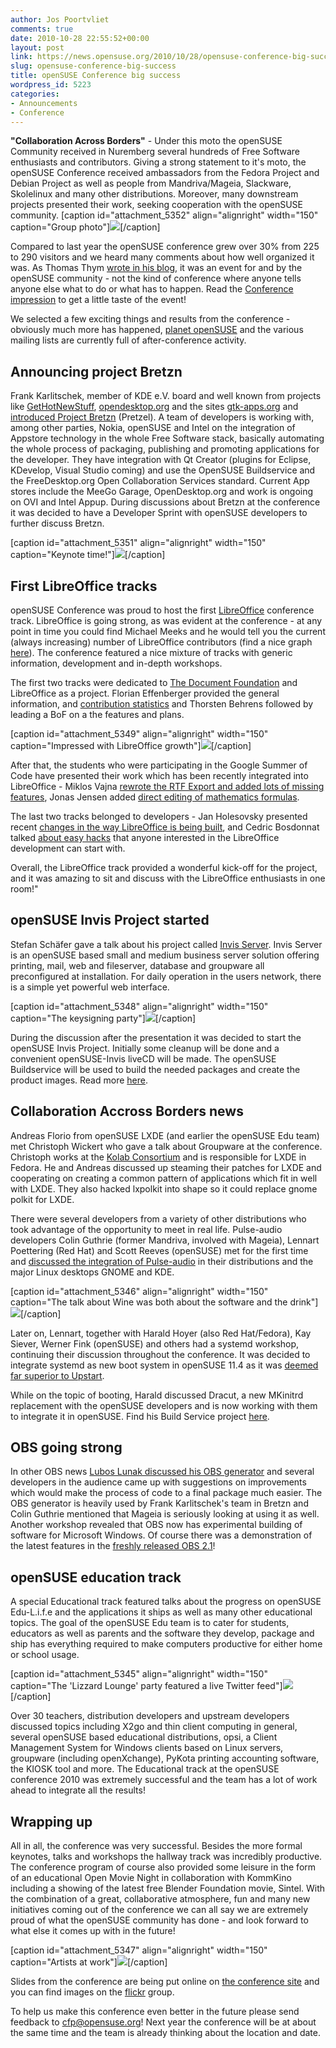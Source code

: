 ```yaml
---
author: Jos Poortvliet
comments: true
date: 2010-10-28 22:55:52+00:00
layout: post
link: https://news.opensuse.org/2010/10/28/opensuse-conference-big-success/
slug: opensuse-conference-big-success
title: openSUSE Conference big success
wordpress_id: 5223
categories:
- Announcements
- Conference
---
```


**"Collaboration Across Borders"** - Under this moto the openSUSE Community received in Nuremberg several hundreds of Free Software enthusiasts and contributors. Giving a strong statement to it's moto, the openSUSE Conference received ambassadors from the Fedora Project and Debian Project as well as people from Mandriva/Mageia, Slackware, Skolelinux and many other distributions. Moreover, many downstream projects presented their work, seeking cooperation with the openSUSE community.
[caption id="attachment_5352" align="alignright" width="150" caption="Group photo"][![](/wp-content/uploads/2010/10/the-group-photo1.jpg)](http://news.opensuse.org/2010/10/28/opensuse-conference-big-success/the-group-photo-2/)[/caption]

Compared to last year the openSUSE conference grew over 30% from 225 to 290 visitors and we heard many comments about how well organized it was. As Thomas Thym [wrote in his blog](http://ungethym.blogspot.com/2010/10/opensuse-conference-2010-is-over.html), it was an event for and by the openSUSE community - not the kind of conference where anyone tells anyone else what to do or what has to happen. Read the [Conference impression](http://news.opensuse.org/2010/10/27/opensuse-conference-2010-impression/) to get a little taste of the event!

We selected a few exciting things and results from the conference - obviously much more has happened, [planet openSUSE](http://planet.opensuse.org) and the various mailing lists are currently full of after-conference activity.

<!-- more -->



## Announcing project Bretzn


Frank Karlitschek, member of KDE e.V. board and well known from projects like [GetHotNewStuff](http://ghns.freedesktop.org/), [opendesktop.org](http://opendesktop.org) and the sites [gtk-apps.org](http://gtk-apps.org) and [introduced Project Bretzn](http://news.opensuse.org/2010/10/26/from-the-developer-to-the-user-and-back-announcing-project-bretzn/) (Pretzel). A team of developers is working with, among other parties, Nokia, openSUSE and Intel on the integration of Appstore technology in the whole Free Software stack, basically automating the whole process of packaging, publishing and promoting applications for the developer. They have integration with Qt Creator (plugins for Eclipse, KDevelop, Visual Studio coming) and use the OpenSUSE Buildservice and the FreeDesktop.org Open Collaboration Services standard. Current App stores include the MeeGo Garage, OpenDesktop.org and work is ongoing on OVI and Intel Appup. During discussions about Bretzn at the conference it was decided to have a Developer Sprint with openSUSE developers to further discuss Bretzn.

[caption id="attachment_5351" align="alignright" width="150" caption="Keynote time!"][![](/wp-content/uploads/2010/10/the-talks1.jpg)](http://news.opensuse.org/2010/10/28/opensuse-conference-big-success/the-talks-2/)[/caption]



## First LibreOffice tracks


openSUSE Conference was proud to host the first [LibreOffice](http://www.libreoffice.org) conference track. LibreOffice is going strong, as was evident at the conference - at any point in time you could find Michael Meeks and he would tell you the current (always increasing) number of LibreOffice contributors (find a nice graph [here](http://cedric.bosdonnat.free.fr/wordpress/?p=734)). The conference featured a nice mixture of tracks with generic information, development and in-depth workshops.

The first two tracks were dedicated to [The Document Foundation](http://www.documentfoundation.org) and LibreOffice as a project.  Florian Effenberger provided the general information, and [contribution statistics](http://www.slideshare.net/floeff) and Thorsten Behrens followed by leading a BoF on a the features and plans.

[caption id="attachment_5349" align="alignright" width="150" caption="Impressed with LibreOffice growth"][![](/wp-content/uploads/2010/10/impressed-with-LibreOffice-growth.jpg)](http://news.opensuse.org/2010/10/28/opensuse-conference-big-success/impressed-with-libreoffice-growth/)[/caption]

After that, the students who were participating in the Google Summer of Code have presented their work which has been recently integrated into LibreOffice - Miklos Vajna [rewrote the RTF Export and added lots of missing features](http://vmiklos.hu/blog/slides-of-my-gsoc-2010-presentation), Jonas Jensen added [direct editing of mathematics formulas](http://jopsen.dk/blog/2010/10/back-from-opensuse-conference-2010/ ).

The last two tracks belonged to developers - Jan Holesovsky presented recent [changes in the way LibreOffice is being built](http://www.documentfoundation.org/develop/ ), and Cedric Bosdonnat talked [about easy hacks](http://wiki.documentfoundation.org/Easy_Hacks) that anyone interested in the LibreOffice development can start with.

Overall, the LibreOffice track provided a wonderful kick-off for the project, and it was amazing to sit and discuss with the LibreOffice enthusiasts in one room!"


## openSUSE Invis Project started


Stefan Schäfer gave a talk about his project called [Invis Server](http://www.invis-server.org/). Invis Server is an openSUSE based small and medium business server solution offering printing, mail, web and fileserver, database and groupware all preconfigured at installation. For daily operation in the users network, there is a simple yet powerful web interface.

[caption id="attachment_5348" align="alignright" width="150" caption="The keysigning party"][![](/wp-content/uploads/2010/10/keysigning-party.jpg)](http://news.opensuse.org/2010/10/28/opensuse-conference-big-success/keysigning-party/)[/caption]

During the discussion after the presentation it was decided to start the openSUSE Invis Project. Initially some cleanup will be done and a convenient openSUSE-Invis liveCD will be made. The openSUSE Buildservice will be used to build the needed packages and create the product images. Read more [here](http://lizards.opensuse.org/2010/10/28/a-new-flavor-opensuse-invis-server/).


## Collaboration Accross Borders news


Andreas Florio from openSUSE LXDE (and earlier the openSUSE Edu team) met Christoph Wickert who gave a talk about Groupware at the conference. Christoph works at the [Kolab Consortium](http://www.kolab-konsortium.com/) and is responsible for LXDE in Fedora. He and Andreas discussed up steaming their patches for LXDE and cooperating on creating a common pattern of applications which fit in well with LXDE. They also hacked lxpolkit into shape so it could replace gnome polkit for LXDE.

There were several developers from a variety of other distributions who took advantage of the opportunity to meet in real life. Pulse-audio developers Colin Guthrie (former Mandriva, involved with Mageia), Lennart Poettering (Red Hat) and Scott Reeves (openSUSE) met for the first time and [discussed the integration of Pulse-audio](http://colin.guthr.ie/2010/10/pulseaudio-pulsevisual-pulsetalks/) in their distributions and the major Linux desktops GNOME and KDE.

[caption id="attachment_5346" align="alignright" width="150" caption="The talk about Wine was both about the software and the drink"][![](/wp-content/uploads/2010/10/On-wine-twice.jpg)](http://news.opensuse.org/2010/10/28/opensuse-conference-big-success/on-wine-twice/)[/caption]

Later on, Lennart, together with Harald Hoyer (also Red Hat/Fedora), Kay Siever, Werner Fink (openSUSE) and others had a systemd workshop, continuing their discussion throughout the conference. It was decided to integrate systemd as new boot system in openSUSE 11.4 as it was [deemed far superior to Upstart](http://wiki.linuxplumbersconf.org/2010:early_boot_and_init_systems). 

While on the topic of booting, Harald discussed Dracut, a new MKinitrd replacement with the openSUSE developers and is now working with them to integrate it in openSUSE. Find his Build Service project [here](https://build.opensuse.org/package/show?package=dracut&project=home%3Aharaldhoyer).



## OBS going strong


In other OBS news [Lubos Lunak discussed his OBS generator](http://nowwhatthe.blogspot.com/2010/10/notes-on-obs.html) and several developers in the audience came up with suggestions on improvements which would make the process of code to a final package much easier. The OBS generator is heavily used by Frank Karlitschek's team in Bretzn and Colin Guthrie mentioned that Mageia is seriously looking at using it as well. Another workshop revealed that OBS now has experimental building of software for Microsoft Windows. Of course there was a demonstration of the latest features in the [freshly released OBS 2.1](http://news.opensuse.org/2010/10/19/the-opensuse-build-service-2-1-released/)!



## openSUSE education track


A special Educational track featured talks about the progress on openSUSE Edu-L.i.f.e and the applications it ships as well as many other educational topics. The goal of the openSUSE Edu team is to cater for students, educators as well as parents and the software they develop, package and ship has everything required to make computers productive for either home or school usage.

[caption id="attachment_5345" align="alignright" width="150" caption="The 'Lizzard Lounge' party featured a live Twitter feed"][![](/wp-content/uploads/2010/10/lizzard-Lounge.jpg)](http://news.opensuse.org/2010/10/28/opensuse-conference-big-success/lizzard-lounge/)[/caption]

Over 30 teachers, distribution developers and upstream developers discussed topics including X2go and thin client computing in general, several openSUSE based educational distributions, opsi, a Client Management System for Windows clients based on Linux servers, groupware (including openXchange), PyKota printing accounting software, the KIOSK tool and more. The Educational track at the openSUSE conference 2010 was extremely successful and the team has a lot of work ahead to integrate all the results!



## Wrapping up


All in all, the conference was very successful. Besides the more formal keynotes, talks and workshops the hallway track was incredibly productive. The conference program of course also provided some leisure in the form of an educational Open Movie Night in collaboration with KommKino including a showing of the latest free Blender Foundation movie, Sintel. With the combination of a great, collaborative atmosphere, fun and many new initiatives coming out of the conference we can all say we are extremely proud of what the openSUSE community has done - and look forward to what else it comes up with in the future!

[caption id="attachment_5347" align="alignright" width="150" caption="Artists at work"][![](/wp-content/uploads/2010/10/artists-at-work.jpg)](http://news.opensuse.org/2010/10/28/opensuse-conference-big-success/artists-at-work/)[/caption]

Slides from the conference are being put online on [the conference site](http://conference.opensuse.org/indico//conferenceDisplay.py?ovw=True&confId=0) and you can find images on the [flickr](http://www.flickr.com/groups/osc10) group.

To help us make this conference even better in the future please send feedback to [cfp@opensuse.org](mailto:cfp@opensuse.org)! Next year the conference will be at about the same time and the team is already thinking about the location and date.
